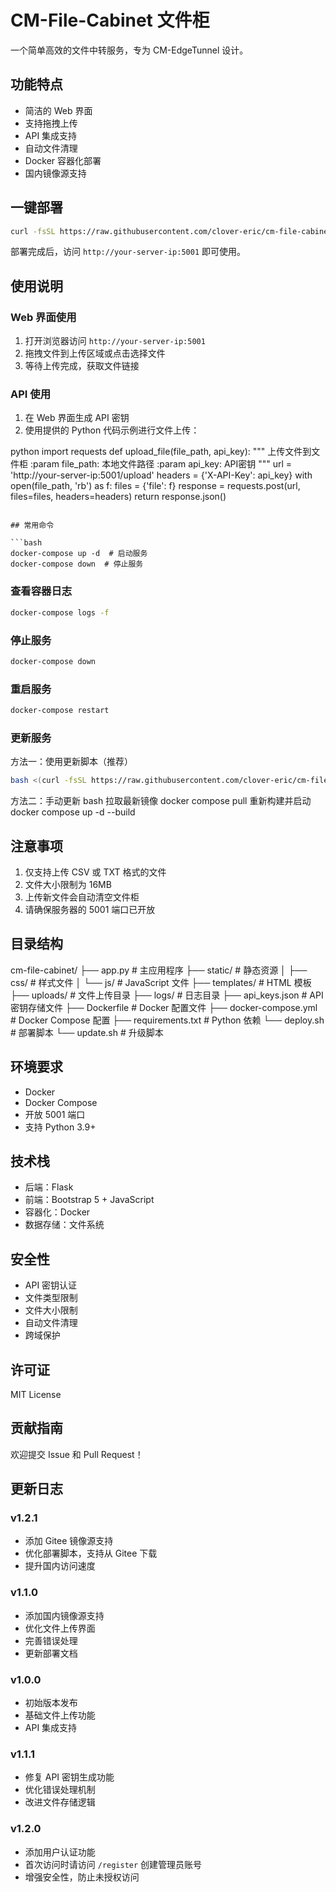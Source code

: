 # CM-File-Cabinet 文件柜

一个简单高效的文件中转服务，专为 CM-EdgeTunnel 设计。

## 功能特点

- 简洁的 Web 界面
- 支持拖拽上传
- API 集成支持
- 自动文件清理
- Docker 容器化部署
- 国内镜像源支持

## 一键部署

```bash
curl -fsSL https://raw.githubusercontent.com/clover-eric/cm-file-cabinet/main/deploy.sh | bash
``` 

部署完成后，访问 `http://your-server-ip:5001` 即可使用。

## 使用说明

### Web 界面使用

1. 打开浏览器访问 `http://your-server-ip:5001`
2. 拖拽文件到上传区域或点击选择文件
3. 等待上传完成，获取文件链接

### API 使用

1. 在 Web 界面生成 API 密钥
2. 使用提供的 Python 代码示例进行文件上传：

python
import requests
def upload_file(file_path, api_key):
"""
上传文件到文件柜
:param file_path: 本地文件路径
:param api_key: API密钥
"""
url = 'http://your-server-ip:5001/upload'
headers = {'X-API-Key': api_key}
with open(file_path, 'rb') as f:
files = {'file': f}
response = requests.post(url,
files=files,
headers=headers)
return response.json()
```

## 常用命令

```bash
docker-compose up -d  # 启动服务
docker-compose down  # 停止服务
```

### 查看容器日志

```bash
docker-compose logs -f
```

### 停止服务

```bash
docker-compose down
```

### 重启服务

```bash
docker-compose restart
```

### 更新服务

方法一：使用更新脚本（推荐）
```bash
bash <(curl -fsSL https://raw.githubusercontent.com/clover-eric/cm-file-cabinet/main/deploy.sh)
```

方法二：手动更新
bash
拉取最新镜像
docker compose pull
重新构建并启动
docker compose up -d --build


## 注意事项

1. 仅支持上传 CSV 或 TXT 格式的文件
2. 文件大小限制为 16MB
3. 上传新文件会自动清空文件柜
4. 请确保服务器的 5001 端口已开放

## 目录结构

cm-file-cabinet/
├── app.py # 主应用程序
├── static/ # 静态资源
│ ├── css/ # 样式文件
│ └── js/ # JavaScript 文件
├── templates/ # HTML 模板
├── uploads/ # 文件上传目录
├── logs/ # 日志目录
├── api_keys.json # API 密钥存储文件
├── Dockerfile # Docker 配置文件
├── docker-compose.yml # Docker Compose 配置
├── requirements.txt # Python 依赖
└── deploy.sh # 部署脚本
└── update.sh # 升级脚本


## 环境要求

- Docker
- Docker Compose
- 开放 5001 端口
- 支持 Python 3.9+

## 技术栈

- 后端：Flask
- 前端：Bootstrap 5 + JavaScript
- 容器化：Docker
- 数据存储：文件系统

## 安全性

- API 密钥认证
- 文件类型限制
- 文件大小限制
- 自动文件清理
- 跨域保护

## 许可证

MIT License

## 贡献指南

欢迎提交 Issue 和 Pull Request！

## 更新日志

### v1.2.1
- 添加 Gitee 镜像源支持
- 优化部署脚本，支持从 Gitee 下载
- 提升国内访问速度

### v1.1.0
- 添加国内镜像源支持
- 优化文件上传界面
- 完善错误处理
- 更新部署文档

### v1.0.0
- 初始版本发布
- 基础文件上传功能
- API 集成支持
### v1.1.1
- 修复 API 密钥生成功能
- 优化错误处理机制
- 改进文件存储逻辑

### v1.2.0
- 添加用户认证功能
- 首次访问时请访问 `/register` 创建管理员账号
- 增强安全性，防止未授权访问
